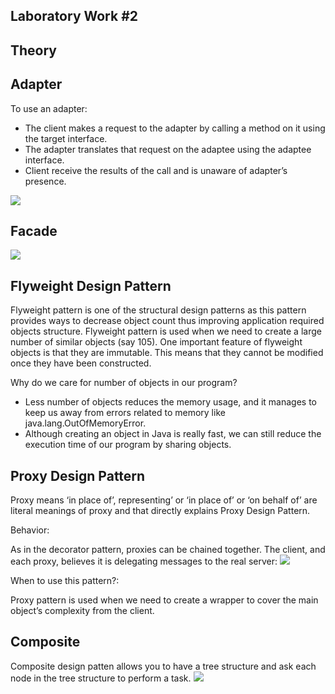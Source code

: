 Laboratory Work #2
--
Theory
--
Adapter
--
To use an adapter:

* The client makes a request to the adapter by calling a method on it using the target interface.
* The adapter translates that request on the adaptee using the adaptee interface.
* Client receive the results of the call and is unaware of adapter’s presence.

![](https://cdncontribute.geeksforgeeks.org/wp-content/uploads/classDiagram.jpg)

Facade
--
![](https://cdncontribute.geeksforgeeks.org/wp-content/uploads/facadeA.png)

Flyweight Design Pattern
--
Flyweight pattern is one of the structural design patterns as this pattern provides ways to decrease object count thus improving application required objects structure. Flyweight pattern is used when we need to create a large number of similar objects (say 105). One important feature of flyweight objects is that they are immutable. This means that they cannot be modified once they have been constructed.

Why do we care for number of objects in our program?

* Less number of objects reduces the memory usage, and it manages to keep us away from errors related to memory like java.lang.OutOfMemoryError.
* Although creating an object in Java is really fast, we can still reduce the execution time of our program by sharing objects.

Proxy Design Pattern
--
Proxy means ‘in place of’, representing’ or ‘in place of’ or ‘on behalf of’ are literal meanings of proxy and that directly explains Proxy Design Pattern.

Behavior:

As in the decorator pattern, proxies can be chained together. The client, and each proxy, believes it is delegating messages to the real server:
![](http://contribute.geeksforgeeks.org/wp-content/uploads/19702635_1413820232028220_8628994446322905016_o.jpg)

When to use this pattern?:

Proxy pattern is used when we need to create a wrapper to cover the main object’s complexity from the client.

Composite
--
Composite design patten allows you to have a tree structure and ask each node in the tree structure to perform a task.
![](http://3.bp.blogspot.com/-V9LlijmneWM/UGMwWPrgt3I/AAAAAAAAAac/vQp5-muqiDo/s1600/CompositeDesignPatternGenericHierarchy.gif)
